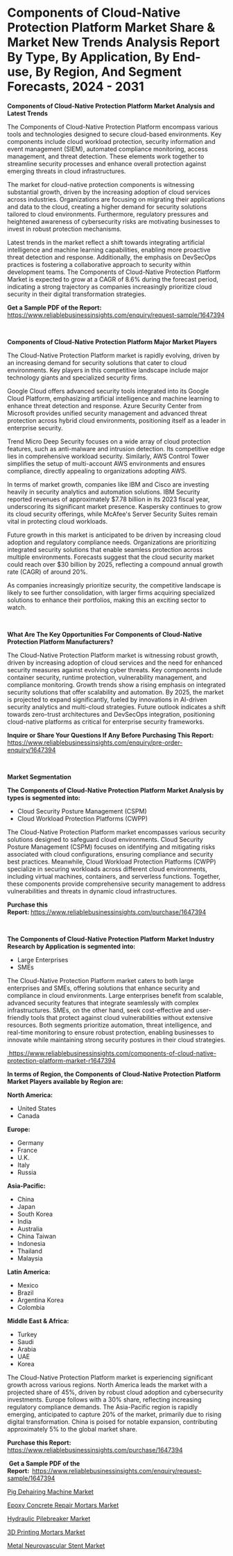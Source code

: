 <p><h1>Components of Cloud-Native Protection Platform Market Share & Market New Trends Analysis Report By Type, By Application, By End-use, By Region, And Segment Forecasts, 2024 - 2031</h1></p><p><strong>Components of Cloud-Native Protection Platform Market Analysis and Latest Trends</strong></p>
<p><p>The Components of Cloud-Native Protection Platform encompass various tools and technologies designed to secure cloud-based environments. Key components include cloud workload protection, security information and event management (SIEM), automated compliance monitoring, access management, and threat detection. These elements work together to streamline security processes and enhance overall protection against emerging threats in cloud infrastructures.</p><p>The market for cloud-native protection components is witnessing substantial growth, driven by the increasing adoption of cloud services across industries. Organizations are focusing on migrating their applications and data to the cloud, creating a higher demand for security solutions tailored to cloud environments. Furthermore, regulatory pressures and heightened awareness of cybersecurity risks are motivating businesses to invest in robust protection mechanisms.</p><p>Latest trends in the market reflect a shift towards integrating artificial intelligence and machine learning capabilities, enabling more proactive threat detection and response. Additionally, the emphasis on DevSecOps practices is fostering a collaborative approach to security within development teams. The Components of Cloud-Native Protection Platform Market is expected to grow at a CAGR of 8.6% during the forecast period, indicating a strong trajectory as companies increasingly prioritize cloud security in their digital transformation strategies.</p></p>
<p><strong>Get a Sample PDF of the Report:&nbsp;</strong> <a href="https://www.reliablebusinessinsights.com/enquiry/request-sample/1647394?utm_campaign=1091&utm_medium=2&utm_source=Github&utm_content=ia&utm_term=27102024&utm_id=components-of-cloud-native-protection-platform">https://www.reliablebusinessinsights.com/enquiry/request-sample/1647394</a></p>
<p>&nbsp;</p>
<p><strong>Components of Cloud-Native Protection Platform Major Market Players</strong></p>
<p><p>The Cloud-Native Protection Platform market is rapidly evolving, driven by an increasing demand for security solutions that cater to cloud environments. Key players in this competitive landscape include major technology giants and specialized security firms.</p><p>Google Cloud offers advanced security tools integrated into its Google Cloud Platform, emphasizing artificial intelligence and machine learning to enhance threat detection and response. Azure Security Center from Microsoft provides unified security management and advanced threat protection across hybrid cloud environments, positioning itself as a leader in enterprise security.</p><p>Trend Micro Deep Security focuses on a wide array of cloud protection features, such as anti-malware and intrusion detection. Its competitive edge lies in comprehensive workload security. Similarly, AWS Control Tower simplifies the setup of multi-account AWS environments and ensures compliance, directly appealing to organizations adopting AWS.</p><p>In terms of market growth, companies like IBM and Cisco are investing heavily in security analytics and automation solutions. IBM Security reported revenues of approximately $7.78 billion in its 2023 fiscal year, underscoring its significant market presence. Kaspersky continues to grow its cloud security offerings, while McAfee's Server Security Suites remain vital in protecting cloud workloads.</p><p>Future growth in this market is anticipated to be driven by increasing cloud adoption and regulatory compliance needs. Organizations are prioritizing integrated security solutions that enable seamless protection across multiple environments. Forecasts suggest that the cloud security market could reach over $30 billion by 2025, reflecting a compound annual growth rate (CAGR) of around 20%.</p><p>As companies increasingly prioritize security, the competitive landscape is likely to see further consolidation, with larger firms acquiring specialized solutions to enhance their portfolios, making this an exciting sector to watch.</p></p>
<p>&nbsp;</p>
<p><strong>What Are The Key Opportunities For Components of Cloud-Native Protection Platform Manufacturers?</strong></p>
<p><p>The Cloud-Native Protection Platform market is witnessing robust growth, driven by increasing adoption of cloud services and the need for enhanced security measures against evolving cyber threats. Key components include container security, runtime protection, vulnerability management, and compliance monitoring. Growth trends show a rising emphasis on integrated security solutions that offer scalability and automation. By 2025, the market is projected to expand significantly, fueled by innovations in AI-driven security analytics and multi-cloud strategies. Future outlook indicates a shift towards zero-trust architectures and DevSecOps integration, positioning cloud-native platforms as critical for enterprise security frameworks.</p></p>
<p><strong>Inquire or Share Your Questions If Any Before Purchasing This Report:</strong> <a href="https://www.reliablebusinessinsights.com/enquiry/pre-order-enquiry/1647394?utm_campaign=1091&utm_medium=2&utm_source=Github&utm_content=ia&utm_term=27102024&utm_id=components-of-cloud-native-protection-platform">https://www.reliablebusinessinsights.com/enquiry/pre-order-enquiry/1647394</a></p>
<p>&nbsp;</p>
<p><strong>Market Segmentation</strong></p>
<p><strong>The Components of Cloud-Native Protection Platform Market Analysis by types is segmented into:</strong></p>
<p><ul><li>Cloud Security Posture Management (CSPM)</li><li>Cloud Workload Protection Platforms (CWPP)</li></ul></p>
<p><p>The Cloud-Native Protection Platform market encompasses various security solutions designed to safeguard cloud environments. Cloud Security Posture Management (CSPM) focuses on identifying and mitigating risks associated with cloud configurations, ensuring compliance and security best practices. Meanwhile, Cloud Workload Protection Platforms (CWPP) specialize in securing workloads across different cloud environments, including virtual machines, containers, and serverless functions. Together, these components provide comprehensive security management to address vulnerabilities and threats in dynamic cloud infrastructures.</p></p>
<p><strong>Purchase this Report:&nbsp;</strong><a href="https://www.reliablebusinessinsights.com/purchase/1647394?utm_campaign=1091&utm_medium=2&utm_source=Github&utm_content=ia&utm_term=27102024&utm_id=components-of-cloud-native-protection-platform">https://www.reliablebusinessinsights.com/purchase/1647394</a></p>
<p>&nbsp;</p>
<p><strong>The Components of Cloud-Native Protection Platform Market Industry Research by Application is segmented into:</strong></p>
<p><ul><li>Large Enterprises</li><li>SMEs</li></ul></p>
<p><p>The Cloud-Native Protection Platform market caters to both large enterprises and SMEs, offering solutions that enhance security and compliance in cloud environments. Large enterprises benefit from scalable, advanced security features that integrate seamlessly with complex infrastructures. SMEs, on the other hand, seek cost-effective and user-friendly tools that protect against cloud vulnerabilities without extensive resources. Both segments prioritize automation, threat intelligence, and real-time monitoring to ensure robust protection, enabling businesses to innovate while maintaining strong security postures in their cloud strategies.</p></p>
<p><a href="https://www.reliablebusinessinsights.com/components-of-cloud-native-protection-platform-market-r1647394?utm_campaign=1091&utm_medium=2&utm_source=Github&utm_content=ia&utm_term=27102024&utm_id=components-of-cloud-native-protection-platform">&nbsp;https://www.reliablebusinessinsights.com/components-of-cloud-native-protection-platform-market-r1647394</a></p>
<p><strong>In terms of Region, the Components of Cloud-Native Protection Platform Market Players available by Region are:</strong></p>
<p>
    <p> <strong> North America: </strong>
        <ul>
            <li>United States</li>
            <li>Canada</li>
        </ul>
        </p> 
    <p> <strong> Europe: </strong>
        <ul>
            <li>Germany</li>
            <li>France</li>
            <li>U.K.</li>
            <li>Italy</li>
            <li>Russia</li>
        </ul>
        </p> 
    <p> <strong> Asia-Pacific: </strong>
        <ul>
            <li>China</li>
            <li>Japan</li>
            <li>South Korea</li>
            <li>India</li>
            <li>Australia</li>
            <li>China Taiwan</li>
            <li>Indonesia</li>
            <li>Thailand</li>
            <li>Malaysia</li>
        </ul>
        </p> 
    <p> <strong> Latin America: </strong>
        <ul>
            <li>Mexico</li>
            <li>Brazil</li>
            <li>Argentina Korea</li>
            <li>Colombia</li>
        </ul>
        </p> 
    <p> <strong> Middle East & Africa: </strong>
        <ul>
            <li>Turkey</li>
            <li>Saudi</li>
            <li>Arabia</li>
            <li>UAE</li>
            <li>Korea</li>
        </ul>
    </p>
    </p>
<p><p>The Cloud-Native Protection Platform market is experiencing significant growth across various regions. North America leads the market with a projected share of 45%, driven by robust cloud adoption and cybersecurity investments. Europe follows with a 30% share, reflecting increasing regulatory compliance demands. The Asia-Pacific region is rapidly emerging, anticipated to capture 20% of the market, primarily due to rising digital transformation. China is poised for notable expansion, contributing approximately 5% to the global market share.</p></p>
<p><strong>Purchase this Report: </strong><a href="https://www.reliablebusinessinsights.com/purchase/1647394?utm_campaign=1091&utm_medium=2&utm_source=Github&utm_content=ia&utm_term=27102024&utm_id=components-of-cloud-native-protection-platform">https://www.reliablebusinessinsights.com/purchase/1647394</a></p>
<p>&nbsp;<strong>Get a Sample PDF of the Report:&nbsp;&nbsp;</strong><a href="https://www.reliablebusinessinsights.com/enquiry/request-sample/1647394?utm_campaign=1091&utm_medium=2&utm_source=Github&utm_content=ia&utm_term=27102024&utm_id=components-of-cloud-native-protection-platform">https://www.reliablebusinessinsights.com/enquiry/request-sample/1647394</a></p>
<p><strong></strong></p>
<p><p><a href="https://issuu.com/reportprime-2/docs/pig-dehairing-machine-market-size-2030.pptx?utm_campaign=1091&utm_medium=2&utm_source=Github&utm_content=ia&utm_term=27102024&utm_id=components-of-cloud-native-protection-platform">Pig Dehairing Machine Market</a></p><p><a href="https://github.com/burdgexaraeqn/Market-Research-Report-List-1/blob/main/epoxy-concrete-repair-mortars-market.md?utm_campaign=1091&utm_medium=2&utm_source=Github&utm_content=ia&utm_term=27102024&utm_id=components-of-cloud-native-protection-platform">Epoxy Concrete Repair Mortars Market</a></p><p><a href="https://issuu.com/reportprime-2/docs/hydraulic-pilebreaker-market-size-2_0ae40acd3e8cd1?utm_campaign=1091&utm_medium=2&utm_source=Github&utm_content=ia&utm_term=27102024&utm_id=components-of-cloud-native-protection-platform">Hydraulic Pilebreaker Market</a></p><p><a href="https://github.com/whitbyuhringenn/Market-Research-Report-List-1/blob/main/3d-printing-mortars-market.md?utm_campaign=1091&utm_medium=2&utm_source=Github&utm_content=ia&utm_term=27102024&utm_id=components-of-cloud-native-protection-platform">3D Printing Mortars Market</a></p><p><a href="https://www.linkedin.com/pulse/metal-neurovascular-stent-momentum-charting-127-cagr-path-2024-2031-pwrbe?utm_campaign=1091&utm_medium=2&utm_source=Github&utm_content=ia&utm_term=27102024&utm_id=components-of-cloud-native-protection-platform">Metal Neurovascular Stent Market</a></p></p>
